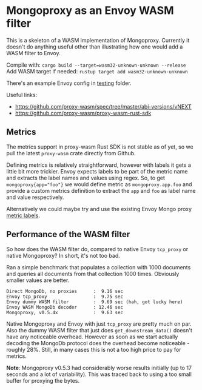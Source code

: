 # Mongoproxy as an Envoy WASM filter
This is a skeleton of a WASM implementation of Mongoproxy. Currently it doesn't
do anything useful other than illustrating how one would add a WASM filter to
Envoy.

Compile with: `cargo build --target=wasm32-unknown-unknown --release`
Add WASM target if needed: `rustup target add wasm32-unknown-unknown`

There's an example Envoy config in [testing](testing) folder.

Useful links:
* https://github.com/proxy-wasm/spec/tree/master/abi-versions/vNEXT
* https://github.com/proxy-wasm/proxy-wasm-rust-sdk

## Metrics
The metrics support in proxy-wasm Rust SDK is not stable as of yet, so we pull the latest
`proxy-wasm` crate directly from Github.

Defining metrics is relatively straightforward, however with labels it gets a little bit more
trickier. Envoy expects labels to be part of the metric name and extracts the label names and
values using regex. So, to get `mongoproxy{app="foo"}` we would define metric as `mongoproxy.app.foo` and
provide a custom metrics definition to extract the `app` and `foo` as label name and value respectively.

Alternatively we could maybe try and use the existing Envoy Mongo proxy
[metric labels](https://github.com/envoyproxy/envoy/blob/master/source/common/config/well_known_names.cc).

## Performance of the WASM filter
So how does the WASM filter do, compared to native Envoy `tcp_proxy` or native
Mongoproxy? In short, it's not too bad.

Ran a simple benchmark that populates a collection with 1000 documents and
queries all documents from that collection 1000 times. Obviously smaller values are better.

```
Direct MongoDb, no proxies      :  9.16 sec
Envoy tcp_proxy                 :  9.75 sec
Envoy dummy WASM filter         :  9.69 sec (hah, got lucky here)
Envoy WASM MongoDb decoder      : 12.46 sec
Mongoproxy, v0.5.4x             :  9.63 sec
```

Native Mongoproxy and Envoy with just `tcp_proxy` are pretty much on par. Also
the dummy WASM filter that just does `get_downstream_data()` doesn't have any
noticeable overhead. However as soon as we start actually decoding the MongoDb
protocol does the overhead become noticeable - roughly 28%. Still, in many cases
this is not a too high price to pay for metrics.

**Note**: Mongoproxy v0.5.3 had considerably worse results initially (up to 17
seconds and a lot of variability). This was traced back to using a too small
buffer for proxying the bytes.
